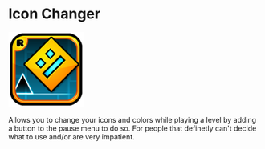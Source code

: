 # Icon Changer
<img src="logo.png" width="150" alt="the mod's logo" />

Allows you to change your icons and colors while playing a level by adding a button to the pause menu to do so. For people that definetly can't decide what to use and/or are very impatient.
